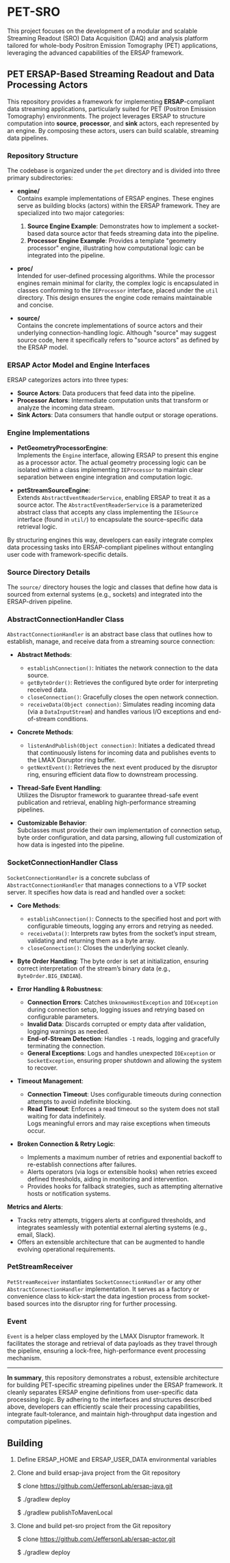 # PET-SRO

This project focuses on the development of a modular and scalable 
Streaming Readout (SRO) Data Acquisition (DAQ) and analysis platform 
tailored for whole-body Positron Emission Tomography (PET) applications, 
leveraging the advanced capabilities of the ERSAP framework.

## PET ERSAP-Based Streaming Readout and Data Processing Actors

This repository provides a framework for implementing **ERSAP**-compliant data streaming applications, particularly suited for PET (Positron Emission Tomography) environments. The project leverages ERSAP to structure computation into **source**, **processor**, and **sink** actors, each represented by an engine. By composing these actors, users can build scalable, streaming data pipelines.

### Repository Structure

The codebase is organized under the `pet` directory and is divided into three primary subdirectories:

- **engine/**  
  Contains example implementations of ERSAP engines. These engines serve as building blocks (actors) within the ERSAP framework. They are specialized into two major categories:
    1. **Source Engine Example**: Demonstrates how to implement a socket-based data source actor that feeds streaming data into the pipeline.
    2. **Processor Engine Example**: Provides a template "geometry processor" engine, illustrating how computational logic can be integrated into the pipeline.

- **proc/**  
  Intended for user-defined processing algorithms. While the processor engines remain minimal for clarity, the complex logic is encapsulated in classes conforming to the `IEProcessor` interface, placed under the `util` directory. This design ensures the engine code remains maintainable and concise.

- **source/**  
  Contains the concrete implementations of source actors and their underlying connection-handling logic. Although "source" may suggest source code, here it specifically refers to "source actors" as defined by the ERSAP model.

### ERSAP Actor Model and Engine Interfaces

ERSAP categorizes actors into three types:

- **Source Actors**: Data producers that feed data into the pipeline.
- **Processor Actors**: Intermediate computation units that transform or analyze the incoming data stream.
- **Sink Actors**: Data consumers that handle output or storage operations.

### Engine Implementations

- **PetGeometryProcessorEngine**:  
  Implements the `Engine` interface, allowing ERSAP to present this engine as a processor actor. The actual geometry processing logic can be isolated within a class implementing `IEProcessor` to maintain clear separation between engine integration and computation logic.

- **petStreamSourceEngine**:  
  Extends `AbstractEventReaderService`, enabling ERSAP to treat it as a source actor. The `AbstractEventReaderService` is a parameterized abstract class that accepts any class implementing the `IESource` interface (found in `util/`) to encapsulate the source-specific data retrieval logic.

By structuring engines this way, developers can easily integrate complex data processing tasks into ERSAP-compliant pipelines without entangling user code with framework-specific details.

### Source Directory Details

The `source/` directory houses the logic and classes that define how data is sourced from external systems (e.g., sockets) and integrated into the ERSAP-driven pipeline.

### AbstractConnectionHandler Class

`AbstractConnectionHandler` is an abstract base class that outlines how to establish, manage, and receive data from a streaming source connection:

- **Abstract Methods**:
    - `establishConnection()`: Initiates the network connection to the data source.
    - `getByteOrder()`: Retrieves the configured byte order for interpreting received data.
    - `closeConnection()`: Gracefully closes the open network connection.
    - `receiveData(Object connection)`: Simulates reading incoming data (via a `DataInputStream`) and handles various I/O exceptions and end-of-stream conditions.

- **Concrete Methods**:
    - `listenAndPublish(Object connection)`: Initiates a dedicated thread that continuously listens for incoming data and publishes events to the LMAX Disruptor ring buffer.
    - `getNextEvent()`: Retrieves the next event produced by the disruptor ring, ensuring efficient data flow to downstream processing.

- **Thread-Safe Event Handling**:  
  Utilizes the Disruptor framework to guarantee thread-safe event publication and retrieval, enabling high-performance streaming pipelines.

- **Customizable Behavior**:  
  Subclasses must provide their own implementation of connection setup, byte order configuration, and data parsing, allowing full customization of how data is ingested into the pipeline.

### SocketConnectionHandler Class

`SocketConnectionHandler` is a concrete subclass of `AbstractConnectionHandler` that manages connections to a VTP socket server. It specifies how data is read and handled over a socket:

- **Core Methods**:
    - `establishConnection()`: Connects to the specified host and port with configurable timeouts, logging any errors and retrying as needed.
    - `receiveData()`: Interprets raw bytes from the socket’s input stream, validating and returning them as a byte array.
    - `closeConnection()`: Closes the underlying socket cleanly.

- **Byte Order Handling**:
  The byte order is set at initialization, ensuring correct interpretation of the stream’s binary data (e.g., `ByteOrder.BIG_ENDIAN`).

- **Error Handling & Robustness**:
    - **Connection Errors**: Catches `UnknownHostException` and `IOException` during connection setup, logging issues and retrying based on configurable parameters.
    - **Invalid Data**: Discards corrupted or empty data after validation, logging warnings as needed.
    - **End-of-Stream Detection**: Handles `-1` reads, logging and gracefully terminating the connection.
    - **General Exceptions**: Logs and handles unexpected `IOException` or `SocketException`, ensuring proper shutdown and allowing the system to recover.

- **Timeout Management**:
    - **Connection Timeout**: Uses configurable timeouts during connection attempts to avoid indefinite blocking.
    - **Read Timeout**: Enforces a read timeout so the system does not stall waiting for data indefinitely.  
      Logs meaningful errors and may raise exceptions when timeouts occur.

- **Broken Connection & Retry Logic**:
    - Implements a maximum number of retries and exponential backoff to re-establish connections after failures.
    - Alerts operators (via logs or extensible hooks) when retries exceed defined thresholds, aiding in monitoring and intervention.
    - Provides hooks for fallback strategies, such as attempting alternative hosts or notification systems.

**Metrics and Alerts**:
- Tracks retry attempts, triggers alerts at configured thresholds, and integrates seamlessly with potential external alerting systems (e.g., email, Slack).
- Offers an extensible architecture that can be augmented to handle evolving operational requirements.

### PetStreamReceiver

`PetStreamReceiver` instantiates `SocketConnectionHandler` or any other `AbstractConnectionHandler` implementation. It serves as a factory or convenience class to kick-start the data ingestion process from socket-based sources into the disruptor ring for further processing.

### Event

`Event` is a helper class employed by the LMAX Disruptor framework. It facilitates the storage and retrieval of data payloads as they travel through the pipeline, ensuring a lock-free, high-performance event processing mechanism.

---

**In summary**, this repository demonstrates a robust, extensible architecture for building PET-specific streaming pipelines under the ERSAP framework. It cleanly separates ERSAP engine definitions from user-specific data processing logic. By adhering to the interfaces and structures described above, developers can efficiently scale their processing capabilities, integrate fault-tolerance, and maintain high-throughput data ingestion and computation pipelines.


## Building
1. Define ERSAP_HOME and ERSAP_USER_DATA environmental variables

2. Clone and build ersap-java project from the Git repository


    $ clone https://github.com/JeffersonLab/ersap-java.git

    $ ./gradlew deploy

    $ ./gradlew publishToMavenLocal

3. Clone and build pet-sro project from the Git repository


    $ clone https://github.com/JeffersonLab/ersap-actor.git
    
    $ ./gradlew deploy

